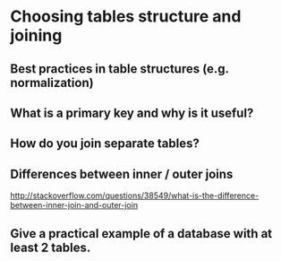 # Choosing tables structure and joining

## Best practices in table structures (e.g. normalization)

## What is a primary key and why is it useful?

## How do you join separate tables?

## Differences between inner / outer joins
http://stackoverflow.com/questions/38549/what-is-the-difference-between-inner-join-and-outer-join

## Give a practical example of a database with at least 2 tables.
